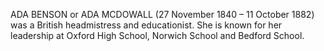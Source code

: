 ADA BENSON or ADA MCDOWALL (27 November 1840 – 11 October 1882) was a British headmistress and educationist. She is known for her leadership at Oxford High School, Norwich School and Bedford School.
